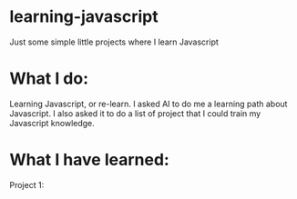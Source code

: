 # learning-javascript

Just some simple little projects where I learn Javascript

# What I do:

Learning Javascript, or re-learn. I asked AI to do me a learning path about Javascript. I also asked it to do a list of project that I could train my Javascript knowledge.

# What I have learned:

Project 1:
